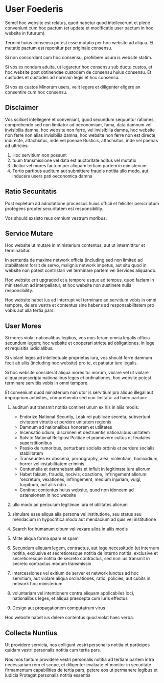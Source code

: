 # User Foederis

Semel hoc website est relatus, quod habetur quod intellexerunt et plene conveniunt cum hoc pactum (et update et modificatio user pactum in hoc website in futurum).

Termini huius consensu potest esse mutatio per hoc website ad aliqua. Et mutatio pactum est reponitur per originale consensu.

Si non concordant cum hoc consensu, prohibere usura is website statim.

Si vos es nondum adulta, ut legaretur hoc consensu sub ductu custos, et hoc website post obtinendae custodem de consensu huius consensu. Et custodes et custodes ad normam legis et hoc consensu.

Si vos es custos Minorum users, velit legere et diligenter eligere an consentire cum hoc consensu.

## Disclaimer

Vos scilicet intellegere et conveniunt, quod secundum sequuntur rationes, comprehendo sed non limitatur ad oeconomiam, fama, data damnum vel invisibilia damna, hoc website non ferre, vel invisibilia damna, hoc website non ferre non alias invisibilia damna, hoc website non ferre non est directe, indirecte, attachiatus, inde vel poenae Rusticis, attachiatus, inde vel poenas ad ultricies:

1. Hoc servitium non possunt
1. tuum transmissione vel data est auctoritate aditus vel mutatio
1. dicitur vel mores factum per aliquam tertiam partem in ministerium
1. Tertio partibus auditum aut submittere fraudis notitia ullo modo, aut inducere users pati oeconomica damna

## Ratio Securitatis

Post expletum ad adnotatione processus huius officii et feliciter perscriptum protegens propter securitatem est responsibility.

Vos should exsisto reus omnium vestrum moribus.

## Service Mutare

Hoc website ut mutare in ministerium contentus, aut ut intermittitur et terminabitur.

In sententia de maxime network officia (including sed non limited ad stabilitatem forsit de servo, malignis network impetus, aut situ quod in website non potest contristari vel terminare partem vel Services aliquando.

Hoc website erit upgraded et a tempore usque ad tempus, quod faciam in ministerium ad interpellatur, et hoc website non sustinere nulla responsibility.

Hoc website habet ius ad interrupt vel terminare ad servitium vobis in omni tempore, delere vestra et contentus sine habens ad responsabilitatem pro vobis aut ulla tertia pars.

## User Mores

Si mores violat nationalibus legibus, vos mos feram omnia legalis officia secundum legem; hoc website et cooperari stricte ad obligationes, in lege et requisitis iudicialibus.

Si violant leges ad intellectuale proprietas iura, vos should ferre damnum fecit ab aliis (including hoc website) pro te, et patiatur iure legalis.

Si hoc website considerat aliqua mores tui morum, violare vel ut violare aliqua praescripta nationalibus leges et ordinationes, hoc website potest terminare servitiis vobis in omni tempore.

Et conveniunt quod ministerium non utor is servitium pro aliquo illegal aut improprium activities, comprehendo sed non limitatur ad haec partum:

1. auditum aut transmit notitia continet unum ex his in aliis modis:

   * Endorize National Security, Leak rei publicae secreta, subvertunt civitatem virtutis et perdere unitatem regionis
   * Damnum ad nationalibus honorem et utilitates
   * Incensatio odium, discrimen et destruentis nationalibus unitatem
   * Solvite National Religiosi Politiae et promovere cultus et feudales superstitionibus
   * Passio de rumoribus, perturbare socialis ordinis et perdere socialis stabilitatem
   * Transeuntes ex obscena, pornography, alea, violentiam, homicidium, horror vel instabilitatem criminis
   * Contumelia et detrahebant aliis et influit in legitimate iura aliorum
   * Habet falsum, fraudis, nocivis, coactione, infringement aliorum 'secretum, vexationes, infringement, medium injuriam, vulgi, turpitudo, aut aliis odio
   * Continet contentus huius website, quod non idoneam ad ostensionem in hoc website

1. ullo modo ad periculum legitimae iura et utilitates aliorum
1. simulare esse aliqua alia persona vel institutione, seu status seu mendacium in hypocritica modo aut mendacium ad quis vel institutione
1. Search for humanum cibum vel vexare alios in aliis modis
1. Mitte aliqua forma spam et spam
1. Secundum aliquam legem, contractus, aut lege necessitudo (ut internum notitia, exclusive et secretioresque notitia de interno notitia, exclusive et secretioresque notitia de secreto contractus, sed non ius transmit in secreto contractus modum transmissio
1. intercessiones vel exitium de server et network iunctus ad hoc servitium, aut violare aliqua ordinationes, ratio, policies, aut cubits in network hoc ministerium
1. voluntariam vel intentionem contra aliquam applicabiles loci, nationalibus leges, et aliqua praecepta cum iuris effectus
1. Design aut propagationem computatrum virus

Hoc website habet ius delere contentus quod violat haec verba.

## Collecta Nuntius

Ut providere servicia, nos colligunt vestri personalis notitia et participes quidam vestri personalis notitia cum tertia pars.

Nos mos tantum providere vestri personalis notitia ad tertiam partem intra necessarium rem et scope, et diligenter evaluate et monitor in securitate firmamentum capabilities de tertia pars, petere eos ut permanere legibus et iudicia Protegat personalis notitia essentia